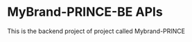 MyBrand-PRINCE-BE APIs
======================
This is the backend project  of project called Mybrand-PRINCE 
